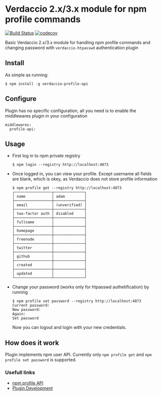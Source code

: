 # Verdaccio 2.x/3.x module for npm profile commands

[![Build Status](https://travis-ci.org/ahoracek/verdaccio-profile-api.svg?branch=master)](https://travis-ci.org/ahoracek/verdaccio-profile-api)
[![codecov](https://codecov.io/gh/ahoracek/verdaccio-profile-api/branch/master/graph/badge.svg)](https://codecov.io/gh/ahoracek/verdaccio-profile-api)

Basic Verdaccio 2.x/3.x module for handling npm profile commands and changing password with ```verdaccio-htpasswd``` authentication plugin

## Install
As simple as running:
```
$ npm install -g verdaccio-profile-api
```

## Configure
Plugin has no specific configuration, all you need is to enable the middlewares plugin in your configuration
```
middlewares:
  profile-api:
```

## Usage
- First log in to npm private registry
  ```
  $ npm login --registry http://localhost:4873
  ```
- Once logged in, you can view your profile. Except username all fields are blank, which is okey, as Verdaccio does not store profile information
  ```
  $ npm profile get --registry http://localhost:4873
  ┌─────────────────┬──────────────┐
  │ name            │ adam         │
  ├─────────────────┼──────────────┤
  │ email           │ (unverified) │
  ├─────────────────┼──────────────┤
  │ two-factor auth │ disabled     │
  ├─────────────────┼──────────────┤
  │ fullname        │              │
  ├─────────────────┼──────────────┤
  │ homepage        │              │
  ├─────────────────┼──────────────┤
  │ freenode        │              │
  ├─────────────────┼──────────────┤
  │ twitter         │              │
  ├─────────────────┼──────────────┤
  │ github          │              │
  ├─────────────────┼──────────────┤
  │ created         │              │
  ├─────────────────┼──────────────┤
  │ updated         │              │
  └─────────────────┴──────────────┘
  ```
- Change your password (works only for htpasswd authetification) by running
  ```
  $ npm profile set password --registry http://localhost:4873
  Current password: 
  New password: 
  Again: 
  Set password
  ```
  Now you can logout and login with your new credentials.

## How does it work
Plugin implements npm user API. Currently only ```npm profile get``` and ```npm profile set password``` is supported.

### Usefull links
- [npm profile API](https://github.com/npm/registry/blob/master/docs/user/profile.md)
- [Plugin Development](http://www.verdaccio.org/docs/en/dev-plugins.html)
